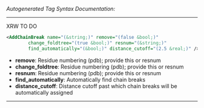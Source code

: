 _Autogenerated Tag Syntax Documentation:_

---
XRW TO DO

```xml
<AddChainBreak name="(&string;)" remove="(false &bool;)"
        change_foldtree="(true &bool;)" resnum="(&string;)"
        find_automatically="(&bool;)" distance_cutoff="(2.5 &real;)" />
```

-   **remove**: Residue numbering (pdb); provide this or resnum
-   **change_foldtree**: Residue numbering (pdb); provide this or resnum
-   **resnum**: Residue numbering (pdb); provide this or resnum
-   **find_automatically**: Automatically find chain breaks
-   **distance_cutoff**: Distance cutoff past which chain breaks will be automatically assigned

---
